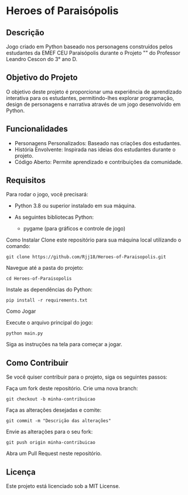 # Heroes of Paraisópolis

## Descrição

Jogo criado em Python baseado nos personagens construídos pelos estudantes da EMEF CEU Paraisópolis durante o Projeto "" do Professor Leandro Cescon do 3° ano D.

## Objetivo do Projeto

O objetivo deste projeto é proporcionar uma experiência de aprendizado interativa para os estudantes, permitindo-lhes explorar programação, design de personagens e narrativa através de um jogo desenvolvido em Python.

## Funcionalidades

- Personagens Personalizados: Baseado nas criações dos estudantes.
- História Envolvente: Inspirada nas ideias dos estudantes durante o projeto.
- Código Aberto: Permite aprendizado e contribuições da comunidade.

## Requisitos

Para rodar o jogo, você precisará:

- Python 3.8 ou superior instalado em sua máquina.

- As seguintes bibliotecas Python:
  - pygame (para gráficos e controle de jogo)

Como Instalar
Clone este repositório para sua máquina local utilizando o comando:

```
git clone https://github.com/Rjj18/Heroes-of-Paraisopolis.git
```

Navegue até a pasta do projeto:

```
cd Heroes-of-Paraisopolis
```

Instale as dependências do Python:

```
pip install -r requirements.txt
```

Como Jogar

Execute o arquivo principal do jogo:

```
python main.py
```

Siga as instruções na tela para começar a jogar.

## Como Contribuir

Se você quiser contribuir para o projeto, siga os seguintes passos:

Faça um fork deste repositório.
Crie uma nova branch:

```
git checkout -b minha-contribuicao
```

Faça as alterações desejadas e comite:

```
git commit -m "Descrição das alterações"
```

Envie as alterações para o seu fork:

```
git push origin minha-contribuicao
```

Abra um Pull Request neste repositório.

## Licença

Este projeto está licenciado sob a MIT License.
